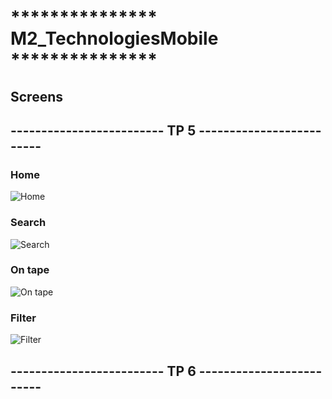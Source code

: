 # *************** M2_TechnologiesMobile  *************** 
## Screens

## ------------------------- TP 5 -------------------------

### Home
![Home](Screens/1.PNG)

### Search
![Search](Screens/2.PNG)

### On tape
![On tape](Screens/3.PNG)

### Filter
![Filter](Screens/4.PNG)

## ------------------------- TP 6 -------------------------
